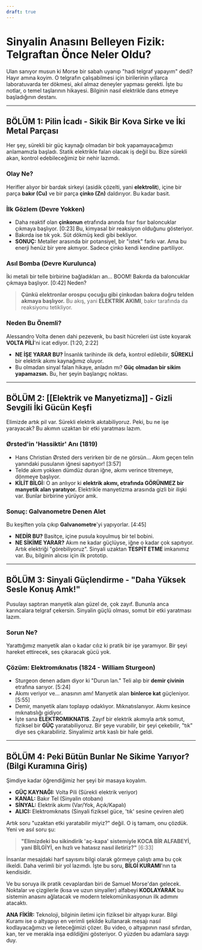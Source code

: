 ```yaml
---
draft: true
---
```


# Sinyalin Anasını Belleyen Fizik: Telgraftan Önce Neler Oldu?

Ulan sanıyor musun ki Morse bir sabah uyanıp "hadi telgraf yapayım" dedi? Hayır amına koyim. O telgrafın çalışabilmesi için birilerinin yıllarca laboratuvarda ter dökmesi, akıl almaz deneyler yapması gerekti. İşte bu notlar, o temel taşlarının hikayesi. Bilginin nasıl elektrikle dans etmeye başladığının destanı.

---

## BÖLÜM 1: Pilin İcadı - Sikik Bir Kova Sirke ve İki Metal Parçası

Her şey, sürekli bir güç kaynağı olmadan bir bok yapamayacağımızı anlamamızla başladı. Statik elektrikle falan olacak iş değil bu. Bize sürekli akan, kontrol edebileceğimiz bir nehir lazımdı.

### Olay Ne?
Herifler alıyor bir bardak sirkeyi (asidik çözelti, yani **elektrolit**), içine bir parça **bakır (Cu)** ve bir parça **çinko (Zn)** daldırıyor. Bu kadar basit.

### İlk Gözlem (Devre Yokken)
-   Daha reaktif olan **çinkonun** etrafında anında fısır fısır baloncuklar çıkmaya başlıyor. [0:23] Bu, kimyasal bir reaksiyon olduğunu gösteriyor.
-   Bakırda ise tık yok. Süt dökmüş kedi gibi bekliyor.
-   **SONUÇ:** Metaller arasında bir potansiyel, bir "istek" farkı var. Ama bu enerji henüz bir yere akmıyor. Sadece çinko kendi kendine partiliyor.

### Asıl Bomba (Devre Kurulunca)
İki metali bir telle birbirine bağladıkları an... BOOM! Bakırda da baloncuklar çıkmaya başlıyor. [0:42] Neden?
> **Çünkü elektronlar orospu çocuğu gibi çinkodan bakıra doğru telden akmaya başlıyor.** Bu akış, yani **ELEKTRİK AKIMI**, bakır tarafında da reaksiyonu tetikliyor.

### Neden Bu Önemli?
Alessandro Volta denen dahi pezevenk, bu basit hücreleri üst üste koyarak **VOLTA PİLİ**'ni icat ediyor. [1:20, 2:22]
-   **NE İŞE YARAR BU?** İnsanlık tarihinde ilk defa, kontrol edilebilir, **SÜREKLİ** bir elektrik akımı kaynağımız oluyor.
-   Bu olmadan sinyal falan hikaye, anladın mı? **Güç olmadan bir sikim yapamazsın.** Bu, her şeyin başlangıç noktası.

---

## BÖLÜM 2: [[Elektrik ve Manyetizma]] - Gizli Sevgili İki Gücün Keşfi

Elimizde artık pil var. Sürekli elektrik akıtabiliyoruz. Peki, bu ne işe yarayacak? Bu akımın uzaktan bir etki yaratması lazım.

### Ørsted'in 'Hassiktir' Anı (1819)
-   Hans Christian Ørsted ders verirken bir de ne görsün... Akım geçen telin yanındaki pusulanın iğnesi sapıtıyor! [3:57]
-   Telde akım yokken dümdüz duran iğne, akımı verince titremeye, dönmeye başlıyor.
-   **KİLİT BİLGİ:** O an anlıyor ki **elektrik akımı, etrafında GÖRÜNMEZ bir manyetik alan yaratıyor.** Elektrikle manyetizma arasında gizli bir ilişki var. Bunlar birbirine yürüyor amk.

### Sonuç: Galvanometre Denen Alet
Bu keşiften yola çıkıp **Galvanometre**'yi yapıyorlar. [4:45]
-   **NEDİR BU?** Basitçe, içine pusula koyulmuş bir tel bobini.
-   **NE SİKİME YARAR?** Akım ne kadar güçlüyse, iğne o kadar çok sapıtıyor. Artık elektriği "görebiliyoruz". Sinyali uzaktan **TESPİT ETME** imkanımız var. Bu, bilginin alıcısı için ilk prototip.

---

## BÖLÜM 3: Sinyali Güçlendirme - "Daha Yüksek Sesle Konuş Amk!"

Pusulayı saptıran manyetik alan güzel de, çok zayıf. Bununla anca karıncalara telgraf çekersin. Sinyalin güçlü olması, somut bir etki yaratması lazım.

### Sorun Ne?
Yarattığımız manyetik alan o kadar cılız ki pratik bir işe yaramıyor. Bir şeyi hareket ettirecek, ses çıkaracak gücü yok.

### Çözüm: Elektromıknatıs (1824 - William Sturgeon)
-   Sturgeon denen adam diyor ki "Durun lan." Teli alıp bir **demir çivinin** etrafına sarıyor. [5:24]
-   Akımı veriyor ve... anasının amı! Manyetik alan **binlerce kat** güçleniyor. [5:55]
-   Demir, manyetik alanı toplayıp odaklıyor. Mıknatıslanıyor. Akımı kesince mıknatıslığı gidiyor.
-   İşte sana **ELEKTROMIKNATIS**. Zayıf bir elektrik akımıyla artık somut, fiziksel bir **GÜÇ** yaratabiliyoruz. Bir şeye vurabilir, bir şeyi çekebilir, "tık" diye ses çıkarabiliriz. Sinyalimiz artık kaslı bir hale geldi.

---

## BÖLÜM 4: Peki Bütün Bunlar Ne Sikime Yarıyor? (Bilgi Kuramına Giriş)

Şimdiye kadar öğrendiğimiz her şeyi bir masaya koyalım.

-   **GÜÇ KAYNAĞI:** Volta Pili (Sürekli elektrik veriyor)
-   **KANAL:** Bakır Tel (Sinyalin otobanı)
-   **SİNYAL:** Elektrik akımı (Var/Yok, Açık/Kapalı)
-   **ALICI:** Elektromıknatıs (Sinyali fiziksel güce, 'tık' sesine çeviren alet)

Artık soru "uzaktan etki yaratabilir miyiz?" değil. O iş tamam, onu çözdük. Yeni ve asıl soru şu:

> **"Elimizdeki bu sikindirik 'aç-kapa' sistemiyle KOCA BİR ALFABEYİ, yani BİLGİYİ, en hızlı ve hatasız nasıl iletiriz?"** [6:33]

İnsanlar mesajdaki harf sayısını bilgi olarak görmeye çalıştı ama bu çok ilkeldi. Daha verimli bir yol lazımdı. İşte bu soru, **BİLGİ KURAMI**'nın ta kendisidir.

Ve bu soruya ilk pratik cevaplardan biri de Samuel Morse'dan gelecek. Noktalar ve çizgilerle (kısa ve uzun sinyaller) alfabeyi **KODLAYARAK** bu sistemin anasını ağlatacak ve modern telekomünikasyonun ilk adımını atacaktı.

**ANA FİKİR:** Teknoloji, bilginin iletimi için fiziksel bir altyapı kurar. Bilgi Kuramı ise o altyapıyı en verimli şekilde kullanarak mesajı nasıl kodlayacağımızı ve ileteceğimizi çözer. Bu video, o altyapının nasıl sıfırdan, kan, ter ve merakla inşa edildiğini gösteriyor. O yüzden bu adamlara saygı duy.